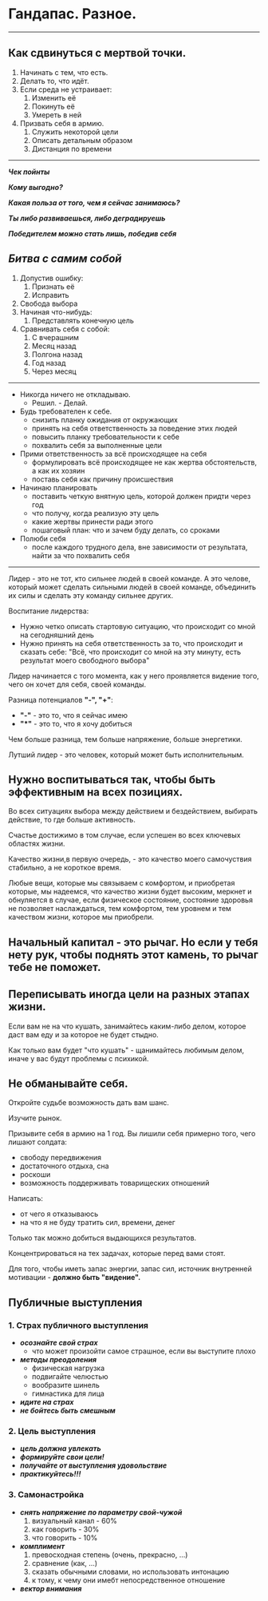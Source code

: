 # Гандапас. Разное.
---

## Как сдвинуться с мертвой точки.

1. Начинать с тем, что есть.
1. Делать то, что идёт.
1. Если среда не устраивает:
    1. Изменить её
    1. Покинуть её
    1. Умереть в ней
1. Призвать себя в армию.
    1. Служить некоторой цели
    1. Описать детальным образом
    1. Дистанция по времени

---
_**Чек пойнты**_

_**Кому выгодно?**_

_**Какая польза от того, чем я сейчас занимаюсь?**_

_**Ты либо развиваешься, либо деградируешь**_

_**Победителем можно стать лишь, победив себя**_

_**Битва с самим собой**_
---

1. Допустив ошибку:
    1. Признать её
    1. Исправить
1. Свобода выбора
1. Начиная что-нибудь:
    1. Представлять конечную цель
1. Сравнивать себя с собой:
    1. С вчерашним
    1. Месяц назад
    1. Полгона назад
    1. Год назад
    1. Через месяц
---
 * Никогда ничего не откладываю.
    * Решил. - Делай.
 * Будь требователен к себе.
    * снизить планку ожидания от окружающих
    * принять на себя ответственность за поведение этих людей
    * повысить планку требовательности к себе
    * похвалить себя за выполненные цели
 * Прими ответственность за всё происходящее на себя
    * формулировать всё происходящее не как жертва обстоятельств, а как их хозяин
    * поставь себя как причину происшествия
 * Начинаю планировать
   * поставить четкую внятную цель, которой должен придти через год
   * что получу, когда реализую эту цель
   * какие жертвы принести ради этого
   * пошаговый план: что и зачем буду делать, со сроками
 * Полюби себя
   * после каждого трудного дела, вне зависимости от результата, найти за что похвалить себя
---

Лидер - это не тот, кто сильнее людей в своей команде. А это челове, который может сделать сильными людей в своей команде, объединить их силы и сделать эту команду сильнее других.

Воспитание лидерства:
  * Нужно четко описать стартовую ситуацию, что происходит со мной на сегодняшний день
  * Нужно принять на себя ответственность за то, что происходит и сказать себе:
    "Всё, что происходит со мной на эту минуту, есть результат моего свободного выбора"

Лидер начинается с того момента, как у него проявляется видение того, чего он хочет для себя, своей команды.

Разница потенциалов **"-", "+"**:
  * **"-"** - это то, что я сейчас имею
  * **"*"** - это то, что я хочу добиться

Чем больше разница, тем больше напряжение, больше энергетики.

Лутший лидер - это человек, который может быть исполнительным.

Нужно воспитываться так, чтобы быть эффективным на всех позициях.
---

Во всех ситуациях выбора между действием и бездействием, выбирать действие, то где больше активность.

Счастье достижимо в том случае, если успешен во всех ключевых областях жизни.

Качество жизни,в первую очередь, - это качество моего самочуствия стабильно, а не короткое время.

Любые вещи, которые мы связываем с комфортом, и приобретая которые, мы надеемся, что качество жизни будет высоким, меркнет и обнуляется в случае, если физическое состояние, состояние здоровья не позволяет наслаждаться, тем комфортом, тем уровнем и тем качеством жизни, которое мы приобрели.

Начальный капитал - это рычаг.
Но если у тебя нету рук, чтобы поднять этот камень, то рычаг тебе не поможет.
---
Переписывать иногда цели на разных этапах жизни.
---
Если вам не на что кушать, занимайтесь каким-либо делом, которое даст вам еду и за которое не будет стыдно.

Как только вам будет "что кушать" - щанимайтесь любимым делом, иначе у вас будут проблемы с психикой.

Не обманывайте себя.
---
Откройте судьбе возможность дать вам шанс.

Изучите рынок.

Призывите себя в армию на 1 год.
Вы лишили себя примерно того, чего лишают солдата:
  * свободу передвижения
  * достаточного отдыха, сна
  * роскоши
  * возможность поддерживать товарищеских отношений

Написать:
  * от чего я отказываюсь
  * на что я не буду тратить сил, времени, денег

Только так можно добиться выдающихся результатов.

Концентрироваться на тех задачах, которые перед вами стоят.

Для того, чтобы иметь запас энергии, запас сил, источник внутренней мотивации - **должно быть "видение".**

## Публичные выступления

### 1. Страх публичного выступления
 * _**осознайте свой страх**_
   * что может произойти самое страшное, если вы выступите плохо
 * _**методы преодоления**_
   * физическая нагрузка
   * подвигайте челюстью
   * вообразите шинель
   * гимнастика для лица
 * _**идите на страх**_
 * _**не бойтесь быть смешным**_

### 2. Цель выступления
 * _**цель должна увлекать**_
 * _**формируйте свои цели!**_
 * _**получайте от выступления удовольствие**_
 * _**практикуйтесь!!!**_

### 3. Самонастройка
 * _**снять напряжение по параметру свой-чужой**_
   1. визуальный канал - 60%
   2. как говорить - 30%
   3. что говорить - 10%
 * _**комплимент**_
   1. превосходная степень (очень, прекрасно, ...)  
   2. сравнение (как, ...)
   3. сказать обычными словами, но использовать интонацию
   4. к тому, к чему они имебт непосредственное отношение
 * _**вектор внимания**_
